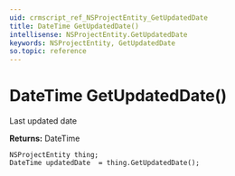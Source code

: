 ```yaml
---
uid: crmscript_ref_NSProjectEntity_GetUpdatedDate
title: DateTime GetUpdatedDate()
intellisense: NSProjectEntity.GetUpdatedDate
keywords: NSProjectEntity, GetUpdatedDate
so.topic: reference
---
```


# DateTime GetUpdatedDate()

Last updated date

**Returns:** DateTime

```crmscript
NSProjectEntity thing;
DateTime updatedDate  = thing.GetUpdatedDate();
```

